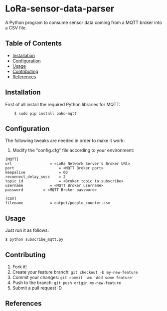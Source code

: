 # LoRa-sensor-data-parser
A Python program to consume sensor data coming from a MQTT broker into a CSV file.

## Table of Contents
 - [Installation](#installation)
 - [Configuration](#configuration)
 - [Usage](#usage)
 - [Contributing](#contributing)
 - [References](#references)

## Installation

First of all install the required Python libraries for MQTT:
```shell
    $ sudo pip install paho-mqtt
```

## Configuration

The following tweaks are needed in order to make it work:

1. Modify the "config.cfg" file according to your environment:
```shell
[MQTT]
url	                = <LoRa Network Server's Broker URl>
port	                = <MQTT Broker port>
keepalive               = 60
reconnect_delay_secs    = 2
topic_id                = <Broker topic to subscribe>
username	        = <MQTT Broker username>
password		 = <MQTT Broker password>

[CSV]
filename	        = output/people_counter.csv
```

## Usage

Just run it as follows:
``` shell
$ python subscribe_mqtt.py
```

## Contributing

1. Fork it!
2. Create your feature branch: `git checkout -b my-new-feature`
3. Commit your changes: `git commit -am 'Add some feature'`
4. Push to the branch: `git push origin my-new-feature`
5. Submit a pull request :D

## References

